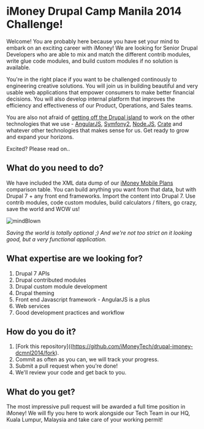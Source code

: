 # iMoney Drupal Camp Manila 2014 Challenge!

Welcome! You are probably here because you have set your mind to embark on an exciting career with iMoney! We are looking for Senior Drupal Developers who are able to mix and match the different contrib modules, write glue code modules, and build custom modules if no solution is available.

You're in the right place if you want to be challenged continously to engineering creative solutions. You will join us in building beautiful and very usable web applications that empower consumers to make better financial decisions. You will also develop internal platform that improves the efficiency and effectiveness of our Product, Operations, and Sales teams.

You are also not afraid of [getting off the Drupal island](http://www.garfieldtech.com/blog/off-the-island-2013) to work on the other technologies that we use - [AngularJS](https://angularjs.org/), [Symfony2](http://symfony.com), [Node.JS](http://nodejs.org/), [Crate](https://crate.io/) and whatever other technologies that makes sense for us. Get ready to grow and expand your horizons.

Excited? Please read on..

## What do you need to do?

We have included the XML data dump of our [iMoney Mobile Plans](http://www.imoney.my/mobile-plan-comparison) comparison table. You can build anything you want from that data, but with Drupal 7 + any front end frameworks. Import the content into Drupal 7. Use contrib modules, code custom modules, build calculators / filters, go crazy, save the world and WOW us!

![mindBlown](http://i2.kym-cdn.com/photos/images/newsfeed/000/357/026/2ff.gif)

*Saving the world is totally optional ;) And we're not too strict on it looking good, but a very functional application.*

## What expertise are we looking for?

1. Drupal 7 APIs
2. Drupal contributed modules
3. Drupal custom module development
4. Drupal theming
5. Front end Javascript framework - AngularJS is a plus
6. Web services
7. Good development practices and workflow

## How do you do it?

1. [Fork this repository]((https://github.com/iMoneyTech/drupal-imoney-dcmnl2014/fork).
2. Commit as often as you can, we will track your progress.
3. Submit a pull request when you're done!
4. We'll review your code and get back to you.

## What do you get?

The most impressive pull request will be awarded a full time position in iMoney! We will fly you here to work alongside our Tech Team in our HQ, Kuala Lumpur, Malaysia and take care of your working permit!
